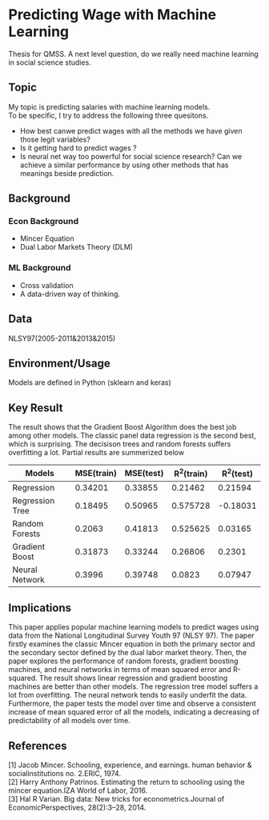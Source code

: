# Predicting Wage with Machine Learning
Thesis for QMSS. A next level question, do we really need machine learning in social science studies.
## Topic
My topic is predicting salaries with machine learning models. <br/>
To be specific, I try to address the following three quesitons.
- How best canwe predict wages with all the methods we have given those legit variables? 
- Is it getting hard to predict wages ?  
- Is neural net way too powerful for social science research? Can we achieve a similar performance by using other methods that has meanings beside prediction.   

## Background
### Econ Background
- Mincer Equation
- Dual Labor Markets Theory (DLM)
### ML Background
- Cross validation
- A data-driven way of thinking. 

## Data
NLSY97(2005-2011&2013&2015)

## Environment/Usage
Models are defined in Python (sklearn and keras)

## Key Result
The result shows that the  Gradient Boost Algorithm does the best job among other models. The classic panel data regression is the second best, which is surprising. The decisison trees and random forests suffers overfitting a lot. Partial results are summerized below

| Models      | MSE(train)|MSE(test)| R<sup>2</sup>(train) |R<sup>2</sup>(test)|
| ------------- | ---------- | ----------- | ----------- |----------- |
|Regression|  0.34201 | 0.33855 | 0.21462 | 0.21594|
| Regression Tree | 0.18495 | 0.50965 | 0.575728 | -0.18031| 
|Random Forests|0.2063|0.41813|0.525625|0.03165|
|Gradient Boost|0.31873|0.33244|0.26806|0.2301|
|Neural Network|0.3996|0.39748|0.0823|0.07947|


## Implications
 This paper applies popular machine learning models to predict wages using data from the National Longitudinal Survey Youth 97 (NLSY 97). The paper firstly examines the classic Mincer equation in both the primary sector and the secondary sector defined by the dual labor market theory. Then, the paper explores the performance of random forests, gradient boosting machines, and neural networks in terms of mean squared error and R-squared. The result shows linear regression and gradient boosting machines are better than other models. The regression tree model suffers a lot from overfitting. The neural network tends to easily underfit the data. Furthermore, the paper tests the model over time and observe a consistent increase of mean squared error of all the models, indicating a decreasing of predictability of all models over time.

## References

[1] Jacob  Mincer.   Schooling,  experience,  and  earnings.  human  behavior  &  socialinstitutions no. 2.ERIC, 1974. <br>
[2] Harry Anthony Patrinos.  Estimating the return to schooling using the mincer equation.IZA World of Labor, 2016. <br>
[3] Hal  R  Varian. Big data:  New  tricks  for  econometrics.Journal of EconomicPerspectives, 28(2):3–28, 2014.